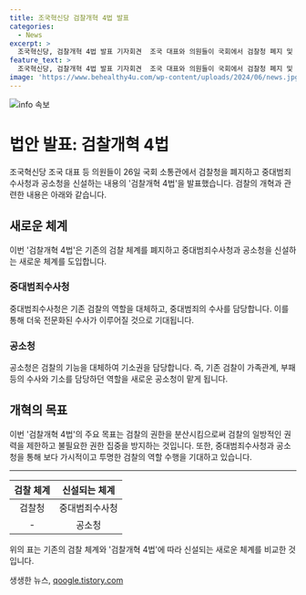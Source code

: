 ```yaml
---
title: 조국혁신당 검찰개혁 4법 발표
categories:
  - News
excerpt: >
  조국혁신당, 검찰개혁 4법 발표 기자회견  조국 대표와 의원들이 국회에서 검찰청 폐지 및 중대범죄수사청·공소청 신설 내용 공개.
feature_text: >
  조국혁신당, 검찰개혁 4법 발표 기자회견  조국 대표와 의원들이 국회에서 검찰청 폐지 및 중대범죄수사청·공소청 신설 내용 공개.
image: 'https://www.behealthy4u.com/wp-content/uploads/2024/06/news.jpg'
---
```


<p><img src="https://www.behealthy4u.com/wp-content/uploads/2024/06/news.jpg" alt="info 속보" /></p>

<h1>법안 발표: 검찰개혁 4법</h1>

<p data-ke-size="size16">조국혁신당 조국 대표 등 의원들이 26일 국회 소통관에서 검찰청을 폐지하고 중대범죄수사청과 공소청을 신설하는 내용의 '검찰개혁 4법'을 발표했습니다. 검찰의 개혁과 관련한 내용은 아래와 같습니다.</p>

<h2>새로운 체계</h2>

<p data-ke-size="size16">이번 '검찰개혁 4법'은 기존의 검찰 체계를 폐지하고 중대범죄수사청과 공소청을 신설하는 새로운 체계를 도입합니다.</p>

<h3>중대범죄수사청</h3>

<p data-ke-size="size16">중대범죄수사청은 기존 검찰의 역할을 대체하고, 중대범죄의 수사를 담당합니다. 이를 통해 더욱 전문화된 수사가 이루어질 것으로 기대됩니다.</p>

<h3>공소청</h3>

<p data-ke-size="size16">공소청은 검찰의 기능을 대체하여 기소권을 담당합니다. 즉, 기존 검찰이 가족관계, 부패 등의 수사와 기소를 담당하던 역할을 새로운 공소청이 맡게 됩니다.</p>

<h2>개혁의 목표</h2>

<p data-ke-size="size16">이번 '검찰개혁 4법'의 주요 목표는 검찰의 권한을 분산시킴으로써 검찰의 일방적인 권력을 제한하고 불필요한 권한 집중을 방지하는 것입니다. 또한, 중대범죄수사청과 공소청을 통해 보다 가시적이고 투명한 검찰의 역할 수행을 기대하고 있습니다.</p>

<hr>

<table>
<thead>
<tr>
<th style="text-align: center;">검찰 체계</th>
<th style="text-align: center;">신설되는 체계</th>
</tr>
</thead>
<tbody>
<tr>
<td style="text-align: center;">검찰청</td>
<td style="text-align: center;">중대범죄수사청</td>
</tr>
<tr>
<td style="text-align: center;">-</td>
<td style="text-align: center;">공소청</td>
</tr>
</tbody>
</table>

<p data-ke-size="size16">위의 표는 기존의 검찰 체계와 '검찰개혁 4법'에 따라 신설되는 새로운 체계를 비교한 것입니다.</p>
생생한 뉴스, <a href="https://qoogle.tistory.com" rel="dofollow">qoogle.tistory.com</a>


